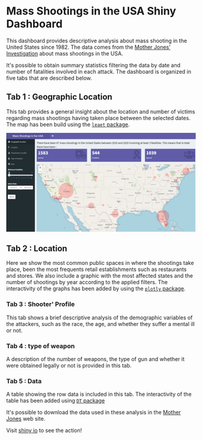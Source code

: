 
# Mass Shootings in the USA Shiny Dashboard 

This dashboard provides descriptive analysis about mass shooting in the United States since 1982. 
The data comes from the 
[Mother Jones’ Investigation](https://www.motherjones.com/politics/2012/12/mass-shootings-mother-jones-full-data/) 
about mass shootings in the USA.

It's possible to obtain summary statistics filtering the data by date and number of fatalities involved in each attack. 
The dashboard is organized in five tabs that are described below.

## Tab 1 : Geographic Location 

This tab provides a general insight about the location and number of victims regarding mass shootings having taken place between the selected dates. 
The map has been build using the [`leaet` package](http://rstudio.github.io/leaflet/).

![view](geographic_loc.png)

## Tab 2 : Location 

Here we show the most common public spaces in where the shootings take place, been the most frequents retail establishments such as restaurants and stores. 
We also include a graphic with the most affected states and the number of shootings by year according to the applied filters. 
The interactivity of the graphs has been added by using the [`plotly` package](https://plot.ly/r/). 

### Tab 3 : Shooter' Profile 

This tab shows a brief descriptive analysis of the demographic variables of the attackers, such as the race, the age, and whether they suffer a mental ill or not. 

### Tab 4 : type of weapon 

A description of the number of weapons, the type of gun and whether it were obtained legally or not is provided in this tab.

### Tab 5 : Data 
A table showing the row data is included in this tab. 
The interactivity of the table has been added using [`DT` package](http://rstudio.github.io/DT/) 


It's possible to download the data used in these analysis in the [Mother Jones](https://www.motherjones.com/politics/2012/12/mass-shootings-mother-jones-full-data/) web site. 

Visit [shiny io](https://danaemirelmartinez.shinyapps.io/usa_shootings_dashboard/) to see the action!



